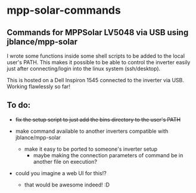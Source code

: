 # mpp-solar-commands
 ## Commands for MPPSolar LV5048 via USB using jblance/mpp-solar
 I wrote some functions inside some shell scripts to be added to the local user's PATH. This makes it possible to be able to control the inverter easily just after connecting/login into the linux system (ssh/desktop).
 
 This is hosted on a Dell Inspiron 1545 connected to the inverter via USB. Working flawlessly so far!
 
 ## To do:
- ~~fix the setup script to just add the bins directory to the user's PATH~~

- make command available to another inverters compatible with jblance/mpp-solar
  - make it easy to be ported to someone's inverter setup
    - maybe making the connection parameters of command be in another file on execution?
	
- could you imagine a web UI for this!?
  - that would be awesome indeed! :D